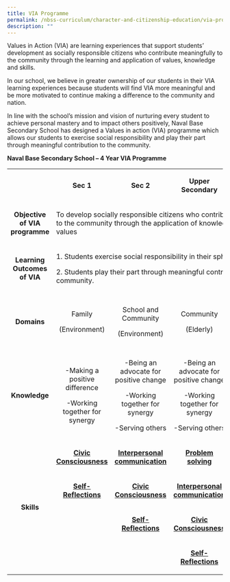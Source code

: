 ```yaml
---
title: VIA Programme
permalink: /nbss-curriculum/character-and-citizenship-education/via-programme/
description: ""
---
```


<p>Values in Action (VIA) are learning experiences that support students&rsquo; development as socially responsible citizens who contribute meaningfully to the community through the learning and application of values, knowledge and skills.</p>
<p>In our school, we believe in greater ownership of our students in their VIA learning experiences because students will find VIA more meaningful and be more motivated to continue making a difference to the community and nation.</p>
<p>In line with the school&rsquo;s mission and vision of nurturing every student to achieve personal mastery and to impact others positively, Naval Base Secondary School has designed a Values in action (VIA) programme which allows our students to exercise social responsibility and play their part through meaningful contribution to the community.</p>
<p><strong>Naval Base Secondary School &ndash; 4 Year VIA Programme</strong></p>
<div>
<div>
<table>
<tbody>
<tr>
<td width="97">
<p><strong>&nbsp;</strong></p>
</td>
<td style="text-align: center;" width="144">
<p><strong>Sec 1</strong></p>
</td>
<td style="text-align: center;" width="164">
<p><strong>Sec 2</strong></p>
</td>
<td style="text-align: center;" width="157">
<p><strong>Upper Secondary</strong></p>
</td>
<td style="text-align: center;" width="145">
<p><strong>CCA</strong></p>
</td>
</tr>
<tr>
<td style="text-align: center;" width="97">
<p><strong>Objective of VIA programme</strong></p>
</td>
<td colspan="4" width="610">
<p>To develop socially responsible citizens who contribute meaningfully to the community through the application of knowledge, skills and values</p>
</td>
</tr>
<tr>
<td style="text-align: center;" width="97">
<p><strong>Learning Outcomes of VIA</strong></p>
</td>
<td colspan="4" width="610">
<p>1.&nbsp;Students exercise social responsibility in their sphere of influence.</p>
<p>2.&nbsp;Students play their part through meaningful contribution to the community.</p>
</td>
</tr>
<tr>
<td style="text-align: center;" width="97">
<p><strong>Domains</strong></p>
</td>
<td style="text-align: center;" width="144">
<p>Family</p>
<p>(Environment)</p>
</td>
<td style="text-align: center;" width="164">
<p>School and Community</p>
<p>(Environment)</p>
</td>
<td style="text-align: center;" width="157">
<p>Community</p>
<p>(Elderly)</p>
</td>
<td style="text-align: center;" width="145">
<p>School and Community</p>
<p>(Skill-based VIA)</p>
</td>
</tr>
<tr>
<td style="text-align: center;" width="97">
<p><strong>Knowledge</strong></p>
</td>
<td style="text-align: center;" width="144">
<p>-Making a positive difference</p>
<p>-Working together for synergy</p>
</td>
<td style="text-align: center;" width="164">
<p>-Being an advocate for positive change</p>
<p>-Working together for synergy</p>
<p>-Serving others</p>
</td>
<td style="text-align: center;" width="157">
<p>-Being an advocate for positive change</p>
<p>-Working together for synergy</p>
<p>-Serving others</p>
</td>
<td style="text-align: center;" width="145">
<p>-Being a positive influence</p>
<p>-Serving others</p>
</td>
</tr>
<tr>
<td style="text-align: center;" rowspan="4" width="97">
<p><strong>Skills</strong></p>
</td>
<td style="text-align: center;" width="144">
<p><strong><u>Civic Consciousness</u></strong></p>
</td>
<td style="text-align: center;" width="164">
<p><strong><u>Interpersonal communication</u></strong></p>
</td>
<td style="text-align: center;" width="157">
<p><strong><u>Problem solving</u></strong></p>
</td>
<td style="text-align: center;" width="145">
<p><strong><u>Problem solving</u></strong></p>
</td>
</tr>
<tr>
<td style="text-align: center;" width="144">
<p><strong><u>Self-Reflections</u></strong></p>
</td>
<td style="text-align: center;" width="164">
<p><strong><u>Civic Consciousness</u></strong></p>
</td>
<td style="text-align: center;" width="157">
<p><strong><u>Interpersonal communication</u></strong></p>
</td>
<td style="text-align: center;" width="145">
<p><strong><u>Interpersonal communication</u></strong></p>
</td>
</tr>
<tr>
<td style="text-align: center;" width="144">&nbsp;</td>
<td style="text-align: center;" width="164">
<p><strong><u>Self-Reflections</u></strong></p>
</td>
<td style="text-align: center;" width="157">
<p><strong><u>Civic Consciousness</u></strong></p>
</td>
<td style="text-align: center;" width="145">
<p><strong><u>Self-Reflections</u></strong></p>
</td>
</tr>
<tr>
<td style="text-align: center;" width="144">&nbsp;</td>
<td style="text-align: center;" width="164">&nbsp;</td>
<td style="text-align: center;" width="157">
<p><strong><u>Self-Reflections</u></strong></p>
</td>
<td style="text-align: center;" width="145">&nbsp;</td>
</tr>
</tbody>
</table>
</div>
</div>